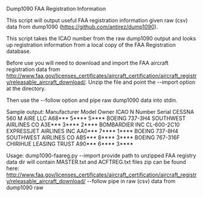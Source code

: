 Dump1090 FAA Registration Information

This script will output useful FAA registration information given raw (csv) data from dump1090 (https://github.com/antirez/dump1090).

This script takes the ICAO number from the raw dump1090 output and looks up registration information from a local copy of the FAA Registration database.

Before use you will need to download and import the FAA aircraft registration data from  http://www.faa.gov/licenses_certificates/aircraft_certification/aircraft_registry/releasable_aircraft_download/. Unzip the file and point the --import option at the directory.

Then use the --follow option and pipe raw dump1090 data into stdin.

Sample output:
Manufacturer                   Model                Owner                                    ICAO       N Number   Serial
CESSNA                         560                  M AIRE LLC                               A68***     5****      5****
BOEING                         737-3H4              SOUTHWEST AIRLINES CO                    A3E***     3****      2****
BOMBARDIER INC                 CL-600-2C10          EXPRESSJET AIRLINES INC                  AA0***     7****      1****
BOEING                         737-8H4              SOUTHWEST AIRLINES CO                    AB5***     8****      3****
BOEING                         767-316F             CHIRIHUE LEASING TRUST                   A90***     6****      3****

Usage:
dump1090-faareg.py
 --import <FAA data dir>
      provide path to unzipped FAA registry data
      dir will contain MASTER.txt and ACFTREG.txt files
      zip can be found here: http://www.faa.gov/licenses_certificates/aircraft_certification/aircraft_registry/releasable_aircraft_download/
 --follow
      pipe in raw (csv) data from dump1090 raw
